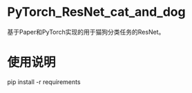 # PyTorch_ResNet_cat_and_dog
基于Paper和PyTorch实现的用于猫狗分类任务的ResNet。


# 使用说明
pip install -r requirements
